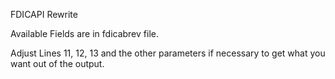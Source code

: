 FDICAPI Rewrite

Available Fields are in fdicabrev file.  

Adjust Lines 11, 12, 13 and the other parameters if necessary to get what you want out of the output.

